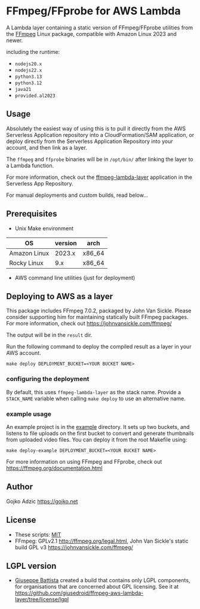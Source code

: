 # FFmpeg/FFprobe for AWS Lambda

A Lambda layer containing a static version of FFmpeg/FFprobe utilities from the [FFmpeg](https://www.ffmpeg.org/)
Linux package, compatible with Amazon Linux 2023 and newer.

including the runtime:

- `nodejs20.x`
- `nodejs22.x`
- `python3.13`
- `python3.12`
- `java21`
- `provided.al2023`

## Usage

Absolutely the easiest way of using this is to pull it directly from the AWS Serverless Application repository into a
CloudFormation/SAM application, or deploy directly from the Serverless Application Repository into your account, and
then link as a layer.

The `ffmpeg` and `ffprobe` binaries will be in `/opt/bin/` after linking the layer to a Lambda function.

For more information, check out
the [ffmpeg-lambda-layer](https://serverlessrepo.aws.amazon.com/applications/arn:aws:serverlessrepo:us-east-1:145266761615:applications~ffmpeg-lambda-layer)
application in the Serverless App Repository.

For manual deployments and custom builds, read below...

## Prerequisites

* Unix Make environment

| OS           | version | arch   |
|--------------|---------|--------|
| Amazon Linux | 2023.x  | x86_64 |
| Rocky Linux  | 9.x     | x86_64 |

* AWS command line utilities (just for deployment)

## Deploying to AWS as a layer

This package includes FFmpeg 7.0.2, packaged by John Van Sickle. Please consider supporting him for maintaining
statically built FFmpeg packages. For more information, check out <https://johnvansickle.com/ffmpeg/>

The output will be in the `result` dir.

Run the following command to deploy the compiled result as a layer in your AWS account.

```
make deploy DEPLOYMENT_BUCKET=<YOUR BUCKET NAME>
```

### configuring the deployment

By default, this uses `ffmpeg-lambda-layer` as the stack name. Provide a `STACK_NAME` variable when calling
`make deploy` to use an alternative name.

### example usage

An example project is in the [example](example) directory. It sets up two buckets, and listens to file uploads on the
first bucket to convert and generate thumbnails from uploaded video files. You can deploy it from the root Makefile
using:

```
make deploy-example DEPLOYMENT_BUCKET=<YOUR BUCKET NAME>
```

For more information on using FFmpeg and FFprobe, check out <https://ffmpeg.org/documentation.html>

## Author

Gojko Adzic <https://gojko.net>

## License

* These scripts: [MIT](https://opensource.org/licenses/MIT)
* FFmpeg: GPLv2.1 <http://ffmpeg.org/legal.html>, John Van Sickle's static build GPL
  v3 <https://johnvansickle.com/ffmpeg/>

## LGPL version

* [Giuseppe Battista](http://github.com/giusedroid) created a build that contains only LGPL components, for
  organisations that are concerned about GPL licensing. See it
  at <https://github.com/giusedroid/ffmpeg-aws-lambda-layer/tree/license/lgpl>

